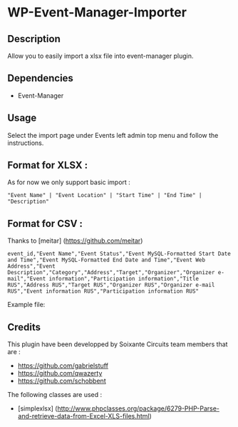 # WP-Event-Manager-Importer

## Description

Allow you to easily import a xlsx file into event-manager plugin.

## Dependencies

- Event-Manager

## Usage

Select the import page under Events left admin top menu and follow the instructions.

## Format for XLSX :

As for now we only support basic import :

```
"Event Name" | "Event Location" | "Start Time" | "End Time" | "Description"
```

## Format for CSV :
Thanks to [meitar] (https://github.com/meitar)

```
event_id,"Event Name","Event Status","Event MySQL-Formatted Start Date and Time","Event MySQL-Formatted End Date and Time","Event Web Address","Event Description","Category","Address","Target","Organizer","Organizer e-mail","Event information","Participation information","Title RUS","Address RUS","Target RUS","Organizer RUS","Organizer e-mail RUS","Event information RUS","Participation information RUS"
```

Example file:



## Credits

This plugin have been developped by Soixante Circuits team members that are :

- https://github.com/gabrielstuff
- https://github.com/qwazerty
- https://github.com/schobbent

The following classes are used :

- [simplexlsx] (http://www.phpclasses.org/package/6279-PHP-Parse-and-retrieve-data-from-Excel-XLS-files.html)
